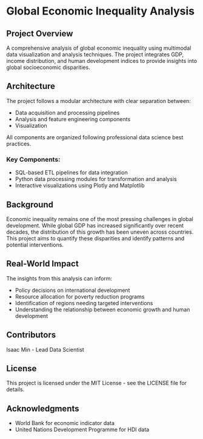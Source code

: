 # Global Economic Inequality Analysis

## Project Overview
A comprehensive analysis of global economic inequality using multimodal data visualization and analysis techniques. The project integrates GDP, income distribution, and human development indices to provide insights into global socioeconomic disparities.

## Architecture
The project follows a modular architecture with clear separation between:
- Data acquisition and processing pipelines
- Analysis and feature engineering components
- Visualization

All components are organized following professional data science best practices.

### Key Components:
- SQL-based ETL pipelines for data integration
- Python data processing modules for transformation and analysis
- Interactive visualizations using Plotly and Matplotlib

## Background
Economic inequality remains one of the most pressing challenges in global development. While global GDP has increased significantly over recent decades, the distribution of this growth has been uneven across countries. This project aims to quantify these disparities and identify patterns and potential interventions.

## Real-World Impact
The insights from this analysis can inform:
- Policy decisions on international development
- Resource allocation for poverty reduction programs
- Identification of regions needing targeted interventions
- Understanding the relationship between economic growth and human development

## Contributors
Isaac Min - Lead Data Scientist

## License
This project is licensed under the MIT License - see the LICENSE file for details.

## Acknowledgments
- World Bank for economic indicator data
- United Nations Development Programme for HDI data